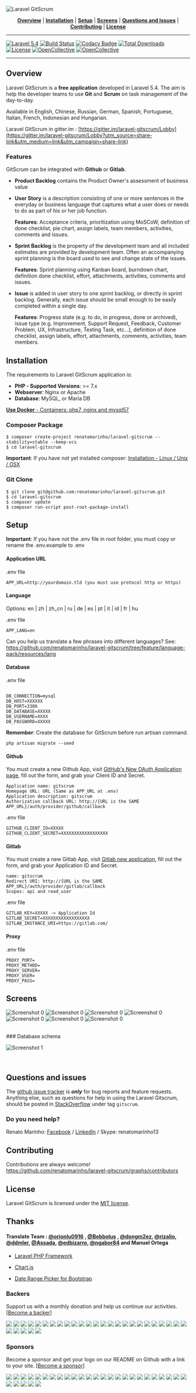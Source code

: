 ![Laravel GitScrum](http://i.imgur.com/fJLrnxu.png)

<p align="center">
<b><a href="#overview">Overview</a></b>
|
<b><a href="#installation">Installation</a></b>
|
<b><a href="#setup">Setup</a></b>
|
<b><a href="#screens">Screens</a></b>
|
<b><a href="#questions-and-issues">Questions and Issues</a></b>
|
<b><a href="#contributing">Contributing</a></b>
|
<b><a href="#license">License</a></b>
</p>

<hr>

[![Laravel 5.4](https://img.shields.io/badge/Laravel-5.4-brightgreen.svg?style=flat-square)](http://laravel.com)
[![Build Status](https://travis-ci.org/renatomarinho/laravel-gitscrum.svg?branch=master)](https://travis-ci.org/renatomarinho/laravel-gitscrum)
[![Codacy Badge](https://api.codacy.com/project/badge/Grade/2abfe5173e0b4565a2b1e3e345160939)](https://www.codacy.com/app/renatomarinho/laravel-gitscrum?utm_source=github.com&amp;utm_medium=referral&amp;utm_content=renatomarinho/laravel-gitscrum&amp;utm_campaign=Badge_Grade)
[![Total Downloads](https://poser.pugx.org/renatomarinho/laravel-gitscrum/downloads)](https://packagist.org/packages/renatomarinho/laravel-gitscrum)
[![License](http://img.shields.io/badge/license-MIT-brightgreen.svg?style=flat-square)](https://github.com/renatomarinho/laravel-gitscrum/blob/master/LICENSE.md)
[![OpenCollective](https://opencollective.com/laravel-gitscrum/backers/badge.svg)](#backers) 
[![OpenCollective](https://opencollective.com/laravel-gitscrum/sponsors/badge.svg)](#sponsors)

<hr>

## Overview

Laravel GitScrum is a **free application** developed in Laravel 5.4. The aim is help the developer teams to use **Git** and **Scrum** on task management of the day-to-day.

Available in English, Chinese, Russian, German, Spanish, Portuguese, Italian, French, Indonesian and Hungarian.


Laravel GitScrum in gitter.im : [https://gitter.im/laravel-gitscrum/Lobby](https://gitter.im/laravel-gitscrum/Lobby?utm_source=share-link&utm_medium=link&utm_campaign=share-link)

### Features

GitScrum can be integrated with **Github** or **Gitlab**.

- **Product Backlog** contains the Product Owner's assessment of business value

- **User Story** is a description consisting of one or more sentences in the everyday or business language that captures what a user does or needs to do as part of his or her job function.

	**Features**: Acceptance criteria, prioritization using MoSCoW, definition of done checklist, pie chart, assign labels, team members, activities, comments and issues.

- **Sprint Backlog** is the property of the development team and all included estimates are provided by development team. Often an accompanying sprint planning is the board used to see and change state of the issues.

	**Features**: Sprint planning using Kanban board, burndown chart, definition done checklist, effort, attachments, activities, comments and issues.

- **Issue** is added in user story to one sprint backlog, or directly in sprint backlog. Generally, each issue should be small enough to be easily completed within a single day.

	**Features**: Progress state (e.g. to do, in progress, done or archived), issue type (e.g. Improvement, Support Request, Feedback, Customer Problem, UX, Infrastructure, Testing Task, etc...), definition of done checklist, assign labels, effort, attachments, comments, activities, team members.



## Installation

The requirements to Laravel GitScrum application is:

- **PHP - Supported Versions**: >= 7.x
- **Webserver**: Nginx or Apache
- **Database**: MySQL, or Maria DB

[**Use Docker** - Containers: php7, nginx and mysql57](https://github.com/renatomarinho/Docker-GitScrum)

### Composer Package

```
$ composer create-project renatomarinho/laravel-gitscrum --stability=stable --keep-vcs
$ cd laravel-gitscrum
```
**Important**: If you have not yet installed composer: [Installation - Linux / Unix / OSX](https://getcomposer.org/doc/00-intro.md#installation-linux-unix-osx)


### Git Clone

```
$ git clone git@github.com:renatomarinho/laravel-gitscrum.git
$ cd laravel-gitscrum
$ composer update
$ composer run-script post-root-package-install
```


## Setup

**Important**: If you have not the .env file in root folder, you must copy or rename the .env.example to .env

#### Application URL

.env file

```
APP_URL=http://yourdomain.tld (you must use protocol http or https)
```

#### Language

Options: en | zh | zh_cn | ru | de | es | pt | it | id | fr | hu

.env file

```
APP_LANG=en
```
Can you help us translate a few phrases into different languages? See: https://github.com/renatomarinho/laravel-gitscrum/tree/feature/language-pack/resources/lang


#### Database

.env file

```

DB_CONNECTION=mysql
DB_HOST=XXXXXX
DB_PORT=3306
DB_DATABASE=XXXXX
DB_USERNAME=XXXX
DB_PASSWORD=XXXXX
```

**Remember**: Create the database for GitScrum before run artisan command.

```
php artisan migrate --seed
```

#### Github

You must create a new Github App, visit [GitHub's New OAuth Application page](https://github.com/settings/applications/new), fill out the form, and grab your Client ID and Secret.

```
Application name: gitscrum
Homepage URL: URL (Same as APP_URL at .env)
Application description: gitscrum
Authorization callback URL: http://{URL is the SAME APP_URL}/auth/provider/github/callback
```

.env file

```
GITHUB_CLIENT_ID=XXXXX
GITHUB_CLIENT_SECRET=XXXXXXXXXXXXXXXXXX
```

#### Gitlab

You must create a new Gitlab App, visit [Gitlab new application](https://gitlab.com/profile/applications), fill out the form, and grab your Application ID and Secret.

```
name: gitscrum
Redirect URI: http://{URL is the SAME APP_URL}/auth/provider/gitlab/callback
Scopes: api and read_user
```

.env file

```
GITLAB_KEY=XXXXX -> Application Id
GITLAB_SECRET=XXXXXXXXXXXXXXXXXX
GITLAB_INSTANCE_URI=https://gitlab.com/
```

#### Proxy

.env file

```
PROXY_PORT=
PROXY_METHOD=
PROXY_SERVER=
PROXY_USER=
PROXY_PASS=
```


## Screens

![Screenshot 0](http://i.imgur.com/jejT8hY.png)
![Screenshot 0](http://i.imgur.com/apcFdv0.png)
![Screenshot 0](http://i.imgur.com/TRzRIpU.png)
![Screenshot 0](http://i.imgur.com/VcpRaNk.png)
![Screenshot 0](http://i.imgur.com/8uMYCLv.png)
![Screenshot 0](http://i.imgur.com/rIwkn7i.png)
![Screenshot 0](http://i.imgur.com/D954dbU.png)

<br>
### Database schema 

![Screenshot 1](http://i.imgur.com/zdrEkkf.png)

<br>

## Questions and issues

The [github issue tracker](https://github.com/renatomarinho/laravel-gitscrum/issues) is **_only_** for bug reports and feature requests. Anything else, such as questions for help in using the Laravel Gitscrum, should be posted in [StackOverflow](http://stackoverflow.com/questions/tagged/gitscrum) under tag `gitscrum`.

### Do you need help?

Renato Marinho: [Facebook](https://www.facebook.com/renato.marinho) / [LinkedIn](https://pt.linkedin.com/in/renatomarinho13) / Skype: renatomarinho13


## Contributing

Contributions are always welcome! https://github.com/renatomarinho/laravel-gitscrum/graphs/contributors


## License

Laravel GitScrum is licensed under the [MIT license](https://opensource.org/licenses/MIT).


## Thanks

#### Translate Team : [@orionlu0916](https://github.com/orionlu0916) , [@Bebbolus](https://github.com/Bebbolus) , [@dongm2ez](https://github.com/dongm2ez), [@rizalio](https://github.com/rizalio), [@ddmler](https://github.com/ddmler), [@Assada](https://github.com/Assada), [@edbizarro](https://github.com/edbizarro), [@ngabor84](https://github.com/ngabor84) and Manuel Ortega

- [Laravel PHP Framework](https://github.com/laravel/laravel)

- [Chart.js](https://github.com/chartjs/Chart.js)

- [Date Range Picker for Bootstrap](https://github.com/dangrossman/bootstrap-daterangepicker)

### Backers

Support us with a monthly donation and help us continue our activities. [[Become a backer](https://opencollective.com/laravel-gitscrum#backer)]

<a href="https://opencollective.com/laravel-gitscrum/backer/0/website" target="_blank"><img src="https://opencollective.com/laravel-gitscrum/backer/0/avatar.svg"></a>
<a href="https://opencollective.com/laravel-gitscrum/backer/1/website" target="_blank"><img src="https://opencollective.com/laravel-gitscrum/backer/1/avatar.svg"></a>
<a href="https://opencollective.com/laravel-gitscrum/backer/2/website" target="_blank"><img src="https://opencollective.com/laravel-gitscrum/backer/2/avatar.svg"></a>
<a href="https://opencollective.com/laravel-gitscrum/backer/3/website" target="_blank"><img src="https://opencollective.com/laravel-gitscrum/backer/3/avatar.svg"></a>
<a href="https://opencollective.com/laravel-gitscrum/backer/4/website" target="_blank"><img src="https://opencollective.com/laravel-gitscrum/backer/4/avatar.svg"></a>
<a href="https://opencollective.com/laravel-gitscrum/backer/5/website" target="_blank"><img src="https://opencollective.com/laravel-gitscrum/backer/5/avatar.svg"></a>
<a href="https://opencollective.com/laravel-gitscrum/backer/6/website" target="_blank"><img src="https://opencollective.com/laravel-gitscrum/backer/6/avatar.svg"></a>
<a href="https://opencollective.com/laravel-gitscrum/backer/7/website" target="_blank"><img src="https://opencollective.com/laravel-gitscrum/backer/7/avatar.svg"></a>
<a href="https://opencollective.com/laravel-gitscrum/backer/8/website" target="_blank"><img src="https://opencollective.com/laravel-gitscrum/backer/8/avatar.svg"></a>
<a href="https://opencollective.com/laravel-gitscrum/backer/9/website" target="_blank"><img src="https://opencollective.com/laravel-gitscrum/backer/9/avatar.svg"></a>
<a href="https://opencollective.com/laravel-gitscrum/backer/10/website" target="_blank"><img src="https://opencollective.com/laravel-gitscrum/backer/10/avatar.svg"></a>
<a href="https://opencollective.com/laravel-gitscrum/backer/11/website" target="_blank"><img src="https://opencollective.com/laravel-gitscrum/backer/11/avatar.svg"></a>
<a href="https://opencollective.com/laravel-gitscrum/backer/12/website" target="_blank"><img src="https://opencollective.com/laravel-gitscrum/backer/12/avatar.svg"></a>
<a href="https://opencollective.com/laravel-gitscrum/backer/13/website" target="_blank"><img src="https://opencollective.com/laravel-gitscrum/backer/13/avatar.svg"></a>
<a href="https://opencollective.com/laravel-gitscrum/backer/14/website" target="_blank"><img src="https://opencollective.com/laravel-gitscrum/backer/14/avatar.svg"></a>
<a href="https://opencollective.com/laravel-gitscrum/backer/15/website" target="_blank"><img src="https://opencollective.com/laravel-gitscrum/backer/15/avatar.svg"></a>
<a href="https://opencollective.com/laravel-gitscrum/backer/16/website" target="_blank"><img src="https://opencollective.com/laravel-gitscrum/backer/16/avatar.svg"></a>
<a href="https://opencollective.com/laravel-gitscrum/backer/17/website" target="_blank"><img src="https://opencollective.com/laravel-gitscrum/backer/17/avatar.svg"></a>
<a href="https://opencollective.com/laravel-gitscrum/backer/18/website" target="_blank"><img src="https://opencollective.com/laravel-gitscrum/backer/18/avatar.svg"></a>
<a href="https://opencollective.com/laravel-gitscrum/backer/19/website" target="_blank"><img src="https://opencollective.com/laravel-gitscrum/backer/19/avatar.svg"></a>
<a href="https://opencollective.com/laravel-gitscrum/backer/20/website" target="_blank"><img src="https://opencollective.com/laravel-gitscrum/backer/20/avatar.svg"></a>
<a href="https://opencollective.com/laravel-gitscrum/backer/21/website" target="_blank"><img src="https://opencollective.com/laravel-gitscrum/backer/21/avatar.svg"></a>
<a href="https://opencollective.com/laravel-gitscrum/backer/22/website" target="_blank"><img src="https://opencollective.com/laravel-gitscrum/backer/22/avatar.svg"></a>
<a href="https://opencollective.com/laravel-gitscrum/backer/23/website" target="_blank"><img src="https://opencollective.com/laravel-gitscrum/backer/23/avatar.svg"></a>
<a href="https://opencollective.com/laravel-gitscrum/backer/24/website" target="_blank"><img src="https://opencollective.com/laravel-gitscrum/backer/24/avatar.svg"></a>
<a href="https://opencollective.com/laravel-gitscrum/backer/25/website" target="_blank"><img src="https://opencollective.com/laravel-gitscrum/backer/25/avatar.svg"></a>
<a href="https://opencollective.com/laravel-gitscrum/backer/26/website" target="_blank"><img src="https://opencollective.com/laravel-gitscrum/backer/26/avatar.svg"></a>
<a href="https://opencollective.com/laravel-gitscrum/backer/27/website" target="_blank"><img src="https://opencollective.com/laravel-gitscrum/backer/27/avatar.svg"></a>
<a href="https://opencollective.com/laravel-gitscrum/backer/28/website" target="_blank"><img src="https://opencollective.com/laravel-gitscrum/backer/28/avatar.svg"></a>
<a href="https://opencollective.com/laravel-gitscrum/backer/29/website" target="_blank"><img src="https://opencollective.com/laravel-gitscrum/backer/29/avatar.svg"></a>

### Sponsors

Become a sponsor and get your logo on our README on Github with a link to your site. [[Become a sponsor](https://opencollective.com/laravel-gitscrum#sponsor)]

<a href="https://opencollective.com/laravel-gitscrum/sponsor/0/website" target="_blank"><img src="https://opencollective.com/laravel-gitscrum/sponsor/0/avatar.svg"></a>
<a href="https://opencollective.com/laravel-gitscrum/sponsor/1/website" target="_blank"><img src="https://opencollective.com/laravel-gitscrum/sponsor/1/avatar.svg"></a>
<a href="https://opencollective.com/laravel-gitscrum/sponsor/2/website" target="_blank"><img src="https://opencollective.com/laravel-gitscrum/sponsor/2/avatar.svg"></a>
<a href="https://opencollective.com/laravel-gitscrum/sponsor/3/website" target="_blank"><img src="https://opencollective.com/laravel-gitscrum/sponsor/3/avatar.svg"></a>
<a href="https://opencollective.com/laravel-gitscrum/sponsor/4/website" target="_blank"><img src="https://opencollective.com/laravel-gitscrum/sponsor/4/avatar.svg"></a>
<a href="https://opencollective.com/laravel-gitscrum/sponsor/5/website" target="_blank"><img src="https://opencollective.com/laravel-gitscrum/sponsor/5/avatar.svg"></a>
<a href="https://opencollective.com/laravel-gitscrum/sponsor/6/website" target="_blank"><img src="https://opencollective.com/laravel-gitscrum/sponsor/6/avatar.svg"></a>
<a href="https://opencollective.com/laravel-gitscrum/sponsor/7/website" target="_blank"><img src="https://opencollective.com/laravel-gitscrum/sponsor/7/avatar.svg"></a>
<a href="https://opencollective.com/laravel-gitscrum/sponsor/8/website" target="_blank"><img src="https://opencollective.com/laravel-gitscrum/sponsor/8/avatar.svg"></a>
<a href="https://opencollective.com/laravel-gitscrum/sponsor/9/website" target="_blank"><img src="https://opencollective.com/laravel-gitscrum/sponsor/9/avatar.svg"></a>
<a href="https://opencollective.com/laravel-gitscrum/sponsor/10/website" target="_blank"><img src="https://opencollective.com/laravel-gitscrum/sponsor/10/avatar.svg"></a>
<a href="https://opencollective.com/laravel-gitscrum/sponsor/11/website" target="_blank"><img src="https://opencollective.com/laravel-gitscrum/sponsor/11/avatar.svg"></a>
<a href="https://opencollective.com/laravel-gitscrum/sponsor/12/website" target="_blank"><img src="https://opencollective.com/laravel-gitscrum/sponsor/12/avatar.svg"></a>
<a href="https://opencollective.com/laravel-gitscrum/sponsor/13/website" target="_blank"><img src="https://opencollective.com/laravel-gitscrum/sponsor/13/avatar.svg"></a>
<a href="https://opencollective.com/laravel-gitscrum/sponsor/14/website" target="_blank"><img src="https://opencollective.com/laravel-gitscrum/sponsor/14/avatar.svg"></a>
<a href="https://opencollective.com/laravel-gitscrum/sponsor/15/website" target="_blank"><img src="https://opencollective.com/laravel-gitscrum/sponsor/15/avatar.svg"></a>
<a href="https://opencollective.com/laravel-gitscrum/sponsor/16/website" target="_blank"><img src="https://opencollective.com/laravel-gitscrum/sponsor/16/avatar.svg"></a>
<a href="https://opencollective.com/laravel-gitscrum/sponsor/17/website" target="_blank"><img src="https://opencollective.com/laravel-gitscrum/sponsor/17/avatar.svg"></a>
<a href="https://opencollective.com/laravel-gitscrum/sponsor/18/website" target="_blank"><img src="https://opencollective.com/laravel-gitscrum/sponsor/18/avatar.svg"></a>
<a href="https://opencollective.com/laravel-gitscrum/sponsor/19/website" target="_blank"><img src="https://opencollective.com/laravel-gitscrum/sponsor/19/avatar.svg"></a>
<a href="https://opencollective.com/laravel-gitscrum/sponsor/20/website" target="_blank"><img src="https://opencollective.com/laravel-gitscrum/sponsor/20/avatar.svg"></a>
<a href="https://opencollective.com/laravel-gitscrum/sponsor/21/website" target="_blank"><img src="https://opencollective.com/laravel-gitscrum/sponsor/21/avatar.svg"></a>
<a href="https://opencollective.com/laravel-gitscrum/sponsor/22/website" target="_blank"><img src="https://opencollective.com/laravel-gitscrum/sponsor/22/avatar.svg"></a>
<a href="https://opencollective.com/laravel-gitscrum/sponsor/23/website" target="_blank"><img src="https://opencollective.com/laravel-gitscrum/sponsor/23/avatar.svg"></a>
<a href="https://opencollective.com/laravel-gitscrum/sponsor/24/website" target="_blank"><img src="https://opencollective.com/laravel-gitscrum/sponsor/24/avatar.svg"></a>
<a href="https://opencollective.com/laravel-gitscrum/sponsor/25/website" target="_blank"><img src="https://opencollective.com/laravel-gitscrum/sponsor/25/avatar.svg"></a>
<a href="https://opencollective.com/laravel-gitscrum/sponsor/26/website" target="_blank"><img src="https://opencollective.com/laravel-gitscrum/sponsor/26/avatar.svg"></a>
<a href="https://opencollective.com/laravel-gitscrum/sponsor/27/website" target="_blank"><img src="https://opencollective.com/laravel-gitscrum/sponsor/27/avatar.svg"></a>
<a href="https://opencollective.com/laravel-gitscrum/sponsor/28/website" target="_blank"><img src="https://opencollective.com/laravel-gitscrum/sponsor/28/avatar.svg"></a>
<a href="https://opencollective.com/laravel-gitscrum/sponsor/29/website" target="_blank"><img src="https://opencollective.com/laravel-gitscrum/sponsor/29/avatar.svg"></a>
